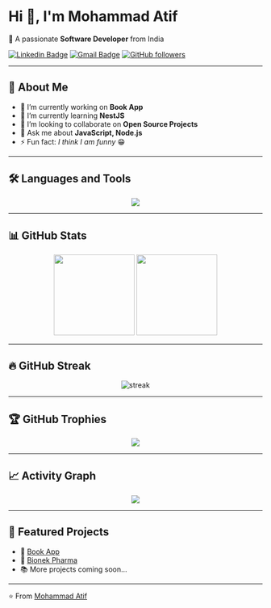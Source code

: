 # Hi 👋, I'm Mohammad Atif  

🚀 A passionate **Software Developer** from India  

[![Linkedin Badge](https://img.shields.io/badge/-Mohammad%20Atif-blue?style=flat&logo=Linkedin&logoColor=white&link=https://www.linkedin.com/in/your-link)](https://www.linkedin.com/in/your-link) 
[![Gmail Badge](https://img.shields.io/badge/-atif.dev@gmail.com-c14438?style=flat&logo=Gmail&logoColor=white&link=mailto:atif.dev@gmail.com)](mailto:atif.dev@gmail.com) 
[![GitHub followers](https://img.shields.io/github/followers/786MohammadAtif786?label=Follow&style=social)](https://github.com/786MohammadAtif786)

---

## 🌟 About Me  
- 🔭 I’m currently working on **Book App**  
- 🌱 I’m currently learning **NestJS**  
- 🤝 I’m looking to collaborate on **Open Source Projects**  
- 💬 Ask me about **JavaScript, Node.js**  
- ⚡ Fun fact: *I think I am funny* 😁  

---

## 🛠️ Languages and Tools
<p align="center"> 
  <img src="https://skillicons.dev/icons?i=js,ts,nodejs,express,nestjs,mongodb,mysql,html,css,aws,linux,git,github,vscode,vue" />
</p>

---

## 📊 GitHub Stats  
<p align="center">
  <img src="https://github-readme-stats.vercel.app/api?username=786MohammadAtif786&show_icons=true&theme=radical" height="160"/>
  <img src="https://github-readme-stats.vercel.app/api/top-langs/?username=786MohammadAtif786&layout=compact&theme=radical" height="160"/>
</p>

---

## 🔥 GitHub Streak
<p align="center">
  <img src="https://streak-stats.demolab.com?user=786MohammadAtif786&theme=radical&border_radius=5" alt="streak"/>
</p>

---

## 🏆 GitHub Trophies
<p align="center">
  <img src="https://github-profile-trophy.vercel.app/?username=786MohammadAtif786&theme=radical&no-frame=true&margin-w=5&margin-h=5"/>
</p>

---

## 📈 Activity Graph
<p align="center">
  <img src="https://github-readme-activity-graph.vercel.app/graph?username=786MohammadAtif786&theme=react-dark"/>
</p>

---

## 📂 Featured Projects
- 🚀 [Book App](https://github.com/786MohammadAtif786/book-app)  
- 🏥 [Bionek Pharma](https://github.com/786MohammadAtif786/bionek-pharma)  
- 📚 More projects coming soon...  

---

⭐️ From [Mohammad Atif](https://github.com/786MohammadAtif786)
